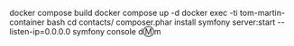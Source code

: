 docker compose build
docker compose up -d
docker exec -ti tom-martin-container bash
cd contacts/
composer.phar install
symfony server:start --listen-ip=0.0.0.0
symfony console d:m:m

